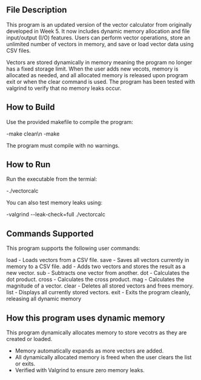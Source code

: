 ## File Description
This program is an updated version of the vector calculator from originally developed in Week 5.
It now includes dynamic memory allocation and file input/output (I/O) features.
Users can perform vector operations, store an unlimited number of vectors in memory, and
save or load vector data using CSV files.

Vectors are stored dynamically in memory meaning the program no longer has a fixed storage limit.
When the user adds new vecots, memory is allocated as needed, and all allocated memory is released
upon program exit or when the clear command is used. The program has been tested with valgrind to verify 
that no memory leaks occur.

## How to Build
Use the provided makefile to compile the program:

  -make clean\n
  -make

The program must compile with no warnings.

## How to Run
Run the executable from the termial:

  -./vectorcalc

You can also test memory leaks using:

  -valgrind --leak-check=full ./vectorcalc

## Commands Supported
This program supports the following user commands: 

  load <filename> - Loads vectors from a CSV file. 
  save <filename> - Saves all vectors currently in memory to a CSV file.
  add <v1> <v2> - Adds two vectors and stores the result as a new vector.
  sub <v1> <v2> - Subtracts one vector from another.
  dot <v1> <v2> - Calculates the dot product.
  cross <v1> <v2> - Calculates the cross product.
  mag <v> - Calculates the magnitude of a vector.
  clear - Deletes all stored vectors and frees memory.
  list - Displays all currently stored vectors.
  exit - Exits the program cleanly, releasing all dynamic memory

## How this program uses dynamic memory
This program dynamically allocates memory to store vecotrs as they are created or loaded.
- Memory automatically expands as more vectors are added.
- All dynamically allocated memory is freed when the user clears the list or exits.
- Verified with Valgrind to ensure zero memory leaks. 
  






  
